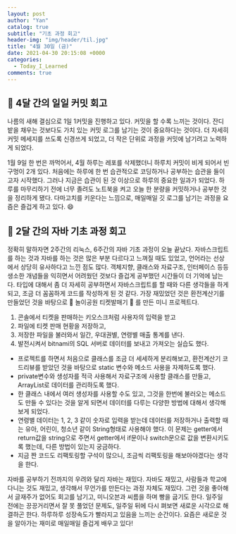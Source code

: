 ```yaml
---
layout: post
author: "Yan"
catalog: true
subtitle: "기초 과정 회고"
header-img: "img/header/til.jpg"
title: "4월 30일 (금)"
date: 2021-04-30 20:15:08 +0000
categories:
  - Today_I_Learned
comments: true
---
```


## 🌱 4달 간의 일일 커밋 회고

나름의 새해 결심으로 1일 1커밋을 진행하고 있다. 커밋을 할 수록 느끼는 것이다. 잔디밭을 채우는 것보다도 가치 있는 커밋 로그를 남기는 것이 중요하다는 것이다. 더 자세히 커밋 메세지를 쓰도록 신경쓰게 되었고, 더 작은 단위로 과정을 커밋에 남기려고 노력하게 되었다.

1월 9일 한 번은 까먹어서, 4월 하루는 레포를 삭제했더니 하루치 커밋이 비게 되어서 빈 구멍이 2개 있다. 처음에는 하루에 한 번 습관적으로 코딩하거나 공부하는 습관을 들이고자 시작했다. 그러나 지금은 습관이 된 것 이상으로 하루의 중요한 일과가 되었다. 하루를 마무리하기 전에 너무 졸려도 노트북을 켜고 오늘 한 분량을 커밋하거나 공부한 것을 정리하게 됐다. 다마고치를 키운다는 느낌으로, 매일매일 깃 로그를 남기는 과정을 요즘은 즐겁게 하고 있다. 😄

## 🐣 2달 간의 자바 기초 과정 회고

정확히 말하자면 2주간의 리눅스, 6주간의 자바 기초 과정이 오늘 끝났다. 자바스크립트를 하는 것과 자바를 하는 것은 많은 부분 다르다고 느껴질 때도 있었고, 언어라는 선상에서 상당히 유사하다고 느낀 점도 많다. 객체지향, 클래스와 자료구조, 인터페이스 등등 생소한 개념들을 익히면서 어려웠던 것보다 즐겁게 공부했던 시간들이 더 기억에 남는다. 타입에 대해서 좀 더 자세히 공부하면서 자바스크립트를 할 때와 다른 생각들을 하게 되고, 조금 더 꼼꼼하게 코드를 작성하게 된 것 같다. 가장 재밌었던 것은 환전계산기를 만들었던 것을 바탕으로 🎠 놀이공원 티켓발매기 🎡 를 만든 미니 프로젝트다.

1. 콘솔에서 티켓을 판매하는 키오스크처럼 사용자의 입력을 받고
2. 파일에 티켓 판매 현황을 저장하고,
3. 저장한 파일을 불러와서 일간, 우대권별, 연령별 매출 통계를 낸다.
4. 발전시켜서 bitnami의 SQL 서버로 데이터를 보내고 가져오는 실습도 했다.

- 프로젝트를 하면서 처음으로 클래스를 조금 더 세세하게 분리해보고, 환전계산기 코드리뷰를 받았던 것을 바탕으로 static 변수와 메소드 사용을 자제하도록 했다.
- private변수와 생성자를 적극 사용해서 자료구조에 사용할 클래스를 만들고, ArrayList로 데이터를 관리하도록 했다.
- 한 클래스 내에서 여러 생성자를 사용할 수도 있고, 그것을 한번에 불러오는 메소드도 만들 수 있다는 것을 알게 되면서 데이터를 다루는 다양한 방법에 대해서 생각해보게 되었다.
- 연령별 데이터는 1, 2, 3 같이 숫자로 입력을 받는데 데이터를 저장하거나 출력할 때는 유아, 어린이, 청소년 같이 String형태로 사용해야 했다. 이 문제는 getter에서 return값을 string으로 주면서 getter에서 if문이나 switch문으로 값을 변환시키도록 했는데, 다른 방법이 있는지 궁금하다.
- 지금 짠 코드도 리팩토링할 구석이 많으니, 조금씩 리팩토링을 해보아야겠다는 생각을 한다.

자바를 공부하기 전까지의 우려와 달리 자바는 재밌다. 자바도 재밌고, 사람들과 학교에 다니는 것도 재밌고, 생각해서 무언가를 만든다는 과정 자체도 재밌다. 그런 것을 좋아해서 글재주가 없어도 회고를 남기고, 미니오븐과 씨름을 하며 빵을 굽기도 한다. 일주일 전에는 끙끙거리면서 잘 못 풀었던 문제도, 일주일 뒤에 다시 펴보면 새로운 시각으로 해결하곤 한다. 하루하루 성장속도가 빨라지고 있음을 느끼는 순간이다. 요즘은 새로운 것을 알아가는 재미로 매일매일 즐겁게 배우고 있다!
